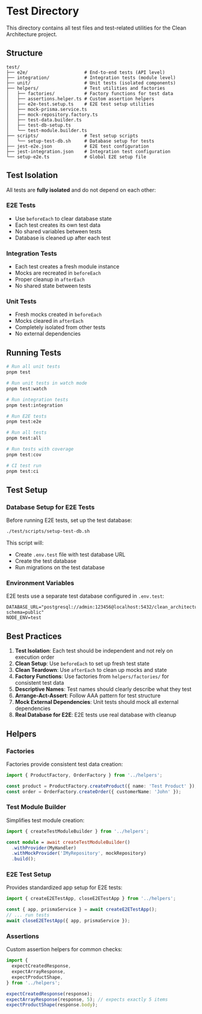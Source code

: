 # Test Directory

This directory contains all test files and test-related utilities for the Clean Architecture project.

## Structure

```
test/
├── e2e/                     # End-to-end tests (API level)
├── integration/             # Integration tests (module level)
├── unit/                    # Unit tests (isolated components)
├── helpers/                 # Test utilities and factories
│   ├── factories/           # Factory functions for test data
│   ├── assertions.helper.ts # Custom assertion helpers
│   ├── e2e-test.setup.ts    # E2E test setup utilities
│   ├── mock-prisma.service.ts
│   ├── mock-repository.factory.ts
│   ├── test-data.builder.ts
│   ├── test-db-setup.ts
│   └── test-module.builder.ts
├── scripts/                 # Test setup scripts
│   └── setup-test-db.sh     # Database setup for tests
├── jest-e2e.json            # E2E test configuration
├── jest-integration.json    # Integration test configuration
└── setup-e2e.ts             # Global E2E setup file
```

## Test Isolation

All tests are **fully isolated** and do not depend on each other:

### E2E Tests

- Use `beforeEach` to clear database state
- Each test creates its own test data
- No shared variables between tests
- Database is cleaned up after each test

### Integration Tests

- Each test creates a fresh module instance
- Mocks are recreated in `beforeEach`
- Proper cleanup in `afterEach`
- No shared state between tests

### Unit Tests

- Fresh mocks created in `beforeEach`
- Mocks cleared in `afterEach`
- Completely isolated from other tests
- No external dependencies

## Running Tests

```bash
# Run all unit tests
pnpm test

# Run unit tests in watch mode
pnpm test:watch

# Run integration tests
pnpm test:integration

# Run E2E tests
pnpm test:e2e

# Run all tests
pnpm test:all

# Run tests with coverage
pnpm test:cov

# CI test run
pnpm test:ci
```

## Test Setup

### Database Setup for E2E Tests

Before running E2E tests, set up the test database:

```bash
./test/scripts/setup-test-db.sh
```

This script will:

- Create `.env.test` file with test database URL
- Create the test database
- Run migrations on the test database

### Environment Variables

E2E tests use a separate test database configured in `.env.test`:

```
DATABASE_URL="postgresql://admin:123456@localhost:5432/clean_architecture_test?schema=public"
NODE_ENV=test
```

## Best Practices

1. **Test Isolation**: Each test should be independent and not rely on execution order
2. **Clean Setup**: Use `beforeEach` to set up fresh test state
3. **Clean Teardown**: Use `afterEach` to clean up mocks and state
4. **Factory Functions**: Use factories from `helpers/factories/` for consistent test data
5. **Descriptive Names**: Test names should clearly describe what they test
6. **Arrange-Act-Assert**: Follow AAA pattern for test structure
7. **Mock External Dependencies**: Unit tests should mock all external dependencies
8. **Real Database for E2E**: E2E tests use real database with cleanup

## Helpers

### Factories

Factories provide consistent test data creation:

```typescript
import { ProductFactory, OrderFactory } from '../helpers';

const product = ProductFactory.createProduct({ name: 'Test Product' });
const order = OrderFactory.createOrder({ customerName: 'John' });
```

### Test Module Builder

Simplifies test module creation:

```typescript
import { createTestModuleBuilder } from '../helpers';

const module = await createTestModuleBuilder()
  .withProvider(MyHandler)
  .withMockProvider('IMyRepository', mockRepository)
  .build();
```

### E2E Test Setup

Provides standardized app setup for E2E tests:

```typescript
import { createE2ETestApp, closeE2ETestApp } from '../helpers';

const { app, prismaService } = await createE2ETestApp();
// ... run tests
await closeE2ETestApp({ app, prismaService });
```

### Assertions

Custom assertion helpers for common checks:

```typescript
import {
  expectCreatedResponse,
  expectArrayResponse,
  expectProductShape,
} from '../helpers';

expectCreatedResponse(response);
expectArrayResponse(response, 5); // expects exactly 5 items
expectProductShape(response.body);
```
